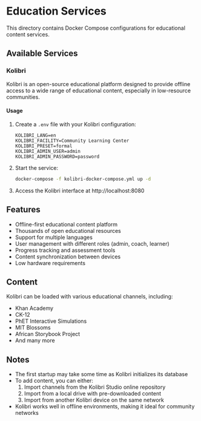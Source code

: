 # Education Services

This directory contains Docker Compose configurations for educational content services.

## Available Services

### Kolibri

Kolibri is an open-source educational platform designed to provide offline access to a wide range of educational content, especially in low-resource communities.

#### Usage

1. Create a `.env` file with your Kolibri configuration:
   ```
   KOLIBRI_LANG=en
   KOLIBRI_FACILITY=Community Learning Center
   KOLIBRI_PRESET=formal
   KOLIBRI_ADMIN_USER=admin
   KOLIBRI_ADMIN_PASSWORD=password
   ```

2. Start the service:
   ```bash
   docker-compose -f kolibri-docker-compose.yml up -d
   ```

3. Access the Kolibri interface at http://localhost:8080

## Features

- Offline-first educational content platform
- Thousands of open educational resources
- Support for multiple languages
- User management with different roles (admin, coach, learner)
- Progress tracking and assessment tools
- Content synchronization between devices
- Low hardware requirements

## Content

Kolibri can be loaded with various educational channels, including:

- Khan Academy
- CK-12
- PhET Interactive Simulations
- MIT Blossoms
- African Storybook Project
- And many more

## Notes

- The first startup may take some time as Kolibri initializes its database
- To add content, you can either:
  1. Import channels from the Kolibri Studio online repository
  2. Import from a local drive with pre-downloaded content
  3. Import from another Kolibri device on the same network
- Kolibri works well in offline environments, making it ideal for community networks